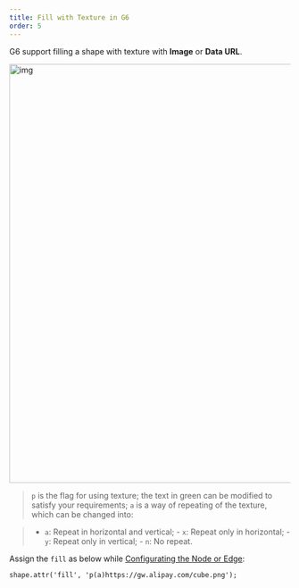 ```yaml
---
title: Fill with Texture in G6
order: 5
---
```


G6 support filling a shape with texture with **Image** or **Data URL**.

<img src='https://gw.alipayobjects.com/mdn/rms_f8c6a0/afts/img/A*cPgYSJ2ZfwYAAAAAAAAAAABkARQnAQ' width='750' alt='img'/>

> `p` is the flag for using texture; the text in green can be modified to satisfy your requirements; `a` is a way of repeating of the texture, which can be changed into:

> - `a`: Repeat in horizontal and vertical; - `x`: Repeat only in horizontal; - `y`: Repeat only in vertical; - `n`: No repeat.

Assign the `fill` as below while [Configurating the Node or Edge](/en/docs/manual/tutorial/elements):

```
shape.attr('fill', 'p(a)https://gw.alipay.com/cube.png');
```
